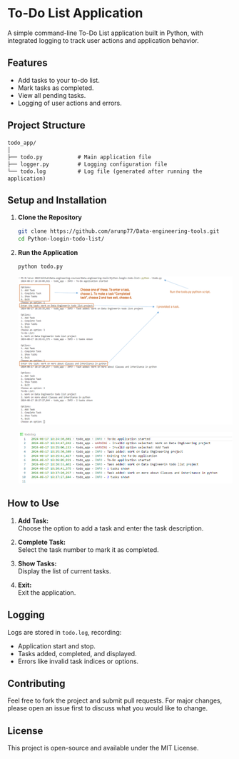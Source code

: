 # **To-Do List Application**

A simple command-line To-Do List application built in Python, with integrated logging to track user actions and application behavior.

## **Features**
- Add tasks to your to-do list.
- Mark tasks as completed.
- View all pending tasks.
- Logging of user actions and errors.

## **Project Structure**

```plaintext
todo_app/
│
├── todo.py           # Main application file
├── logger.py         # Logging configuration file
└── todo.log          # Log file (generated after running the application)
```

## **Setup and Installation**

1. **Clone the Repository**
   ```bash
   git clone https://github.com/arunp77/Data-engineering-tools.git
   cd Python-loogin-todo-list/
   ```

2. **Run the Application**
   ```bash
   python todo.py
   ```
    ![alt text](image.png)

    ![alt text](image-1.png)

## **How to Use**

1. **Add Task:**  
   Choose the option to add a task and enter the task description.

2. **Complete Task:**  
   Select the task number to mark it as completed.

3. **Show Tasks:**  
   Display the list of current tasks.

4. **Exit:**  
   Exit the application.

## **Logging**

Logs are stored in `todo.log`, recording:
- Application start and stop.
- Tasks added, completed, and displayed.
- Errors like invalid task indices or options.

## **Contributing**

Feel free to fork the project and submit pull requests. For major changes, please open an issue first to discuss what you would like to change.

## **License**

This project is open-source and available under the MIT License.